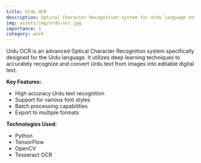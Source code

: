 ```yaml
---
title: Urdu OCR
description: Optical Character Recognition system for Urdu language text.
img: assets/img/urdu-ocr.jpg
importance: 1
category: work
---
```


Urdu OCR is an advanced Optical Character Recognition system specifically designed for the Urdu language. It utilizes deep learning techniques to accurately recognize and convert Urdu text from images into editable digital text.

**Key Features:**
- High accuracy Urdu text recognition
- Support for various font styles
- Batch processing capabilities
- Export to multiple formats

**Technologies Used:**
- Python
- TensorFlow
- OpenCV
- Tesseract OCR 